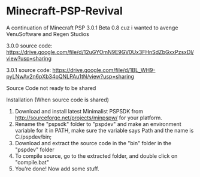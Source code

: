 # Minecraft-PSP-Revival
A continuation of Minecraft PSP 3.0.1 Beta 0.8 cuz i wanted to avenge VenuSoftware and Regen Studios

3.0.0 source code: https://drive.google.com/file/d/12uGYOmN9E9GV0Ux3FHnSdZbGxxPzsxDI/view?usp=sharing

3.0.1 source code: https://drive.google.com/file/d/1BL_WH9-pyLNwAv2n6pXb34pQNLPAu1tN/view?usp=sharing

Source Code not ready to be shared 

Installation (When source code is shared)

1. Download and install latest Minimalist PSPSDK from http://sourceforge.net/projects/minpspw/ for your platform.
2. Rename the "pspsdk" folder to "pspdev" and make an environment variable for it in PATH, make sure the variable says Path and the name is C:/pspdev/bin;
3. Download and extract the source code in the "bin" folder in the "pspdev" folder
4. To compile source, go to the extracted folder, and double click on "compile.bat"
5. You're done! Now add some stuff.

